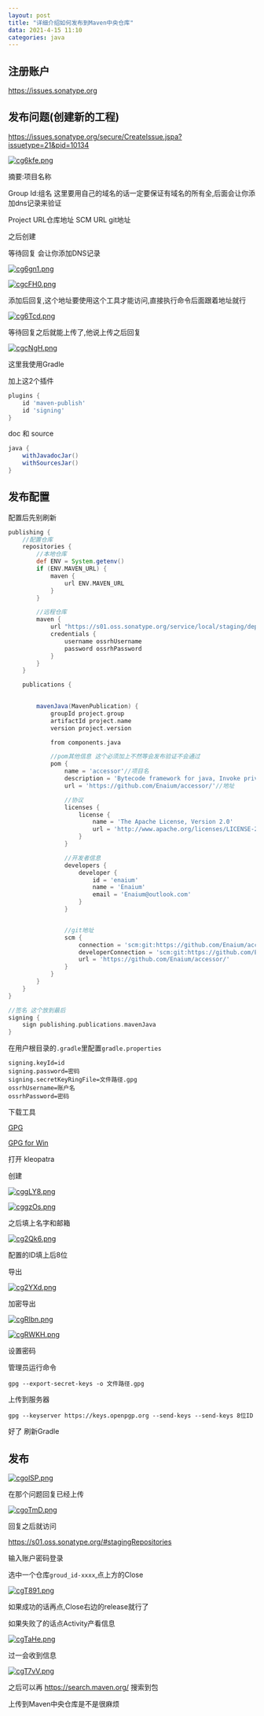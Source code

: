 ```yaml
---
layout: post
title: "详细介绍如何发布到Maven中央仓库"
data: 2021-4-15 11:10
categories: java
---
```


## 注册账户

https://issues.sonatype.org

## 发布问题(创建新的工程)

https://issues.sonatype.org/secure/CreateIssue.jspa?issuetype=21&pid=10134

[![cg6kfe.png](https://z3.ax1x.com/2021/04/15/cg6kfe.png)](https://imgtu.com/i/cg6kfe)

摘要:项目名称

Group Id:组名 这里要用自己的域名的话一定要保证有域名的所有全,后面会让你添加dns记录来验证

Project URL仓库地址
SCM URL git地址

之后创建

等待回复 会让你添加DNS记录

[![cg6gn1.png](https://z3.ax1x.com/2021/04/15/cg6gn1.png)](https://imgtu.com/i/cg6gn1)

[![cgcFH0.png](https://z3.ax1x.com/2021/04/15/cgcFH0.png)](https://imgtu.com/i/cgcFH0)

添加后回复,这个地址要使用这个工具才能访问,直接执行命令后面跟着地址就行

[![cg6Tcd.png](https://z3.ax1x.com/2021/04/15/cg6Tcd.png)](https://imgtu.com/i/cg6Tcd)

等待回复之后就能上传了,他说上传之后回复

[![cgcNgH.png](https://z3.ax1x.com/2021/04/15/cgcNgH.png)](https://imgtu.com/i/cgcNgH)

这里我使用Gradle

加上这2个插件

```groovy
plugins {
    id 'maven-publish'
    id 'signing'
}
```

doc 和 source

```groovy
java {
    withJavadocJar()
    withSourcesJar()
}
```

## 发布配置

配置后先别刷新

```groovy
publishing {
    //配置仓库
    repositories {
        //本地仓库
        def ENV = System.getenv()
        if (ENV.MAVEN_URL) {
            maven {
                url ENV.MAVEN_URL
            }
        }

        //远程仓库
        maven {
            url "https://s01.oss.sonatype.org/service/local/staging/deploy/maven2/"
            credentials {
                username ossrhUsername
                password ossrhPassword
            }
        }
    }

    publications {

        
        mavenJava(MavenPublication) {
            groupId project.group
            artifactId project.name
            version project.version

            from components.java

            //pom其他信息 这个必须加上不然等会发布验证不会通过
            pom {
                name = 'accessor'//项目名
                description = 'Bytecode framework for java, Invoke private field and method'//描述
                url = 'https://github.com/Enaium/accessor/'//地址

                //协议
                licenses {
                    license {
                        name = 'The Apache License, Version 2.0'
                        url = 'http://www.apache.org/licenses/LICENSE-2.0.txt'
                    }
                }

                //开发者信息
                developers {
                    developer {
                        id = 'enaium'
                        name = 'Enaium'
                        email = 'Enaium@outlook.com'
                    }
                }


                //git地址
                scm {
                    connection = 'scm:git:https://github.com/Enaium/accessor.git'
                    developerConnection = 'scm:git:https://github.com/Enaium/accessor.git'
                    url = 'https://github.com/Enaium/accessor/'
                }
            }
        }
    }
}

//签名 这个放到最后
signing {
    sign publishing.publications.mavenJava
}
```

在用户根目录的`.gradle`里配置`gradle.properties`

```properties
signing.keyId=id
signing.password=密码
signing.secretKeyRingFile=文件路径.gpg
ossrhUsername=账户名
ossrhPassword=密码
```

下载工具

[GPG](www.gpgtools.org)

[GPG for Win](https://www.gpg4win.org/thanks-for-download.html)

打开 kleopatra

创建

[![cggLY8.png](https://z3.ax1x.com/2021/04/15/cggLY8.png)](https://imgtu.com/i/cggLY8)

[![cggzOs.png](https://z3.ax1x.com/2021/04/15/cggzOs.png)](https://imgtu.com/i/cggzOs)

之后填上名字和邮箱

[![cg2Qk6.png](https://z3.ax1x.com/2021/04/15/cg2Qk6.png)](https://imgtu.com/i/cg2Qk6)

配置的ID填上后8位

导出

[![cg2YXd.png](https://z3.ax1x.com/2021/04/15/cg2YXd.png)](https://imgtu.com/i/cg2YXd)

加密导出

[![cgRlbn.png](https://z3.ax1x.com/2021/04/15/cgRlbn.png)](https://imgtu.com/i/cgRlbn)

[![cgRWKH.png](https://z3.ax1x.com/2021/04/15/cgRWKH.png)](https://imgtu.com/i/cgRWKH)

设置密码

管理员运行命令

```
gpg --export-secret-keys -o 文件路径.gpg
```

上传到服务器

```
gpg --keyserver https://keys.openpgp.org --send-keys --send-keys 8位ID
```

好了 刷新Gradle

## 发布

[![cgolSP.png](https://z3.ax1x.com/2021/04/15/cgolSP.png)](https://imgtu.com/i/cgolSP)

在那个问题回复已经上传

[![cgoTmD.png](https://z3.ax1x.com/2021/04/15/cgoTmD.png)](https://imgtu.com/i/cgoTmD)

回复之后就访问

https://s01.oss.sonatype.org/#stagingRepositories

输入账户密码登录

选中一个仓库`groud_id-xxxx`,点上方的Close

[![cgT891.png](https://z3.ax1x.com/2021/04/15/cgT891.png)](https://imgtu.com/i/cgT891)


如果成功的话再点,Close右边的release就行了

如果失败了的话点Activity产看信息

[![cgTaHe.png](https://z3.ax1x.com/2021/04/15/cgTaHe.png)](https://imgtu.com/i/cgTaHe)

过一会收到信息

[![cgT7vV.png](https://z3.ax1x.com/2021/04/15/cgT7vV.png)](https://imgtu.com/i/cgT7vV)

之后可以再 https://search.maven.org/ 搜索到包

上传到Maven中央仓库是不是很麻烦